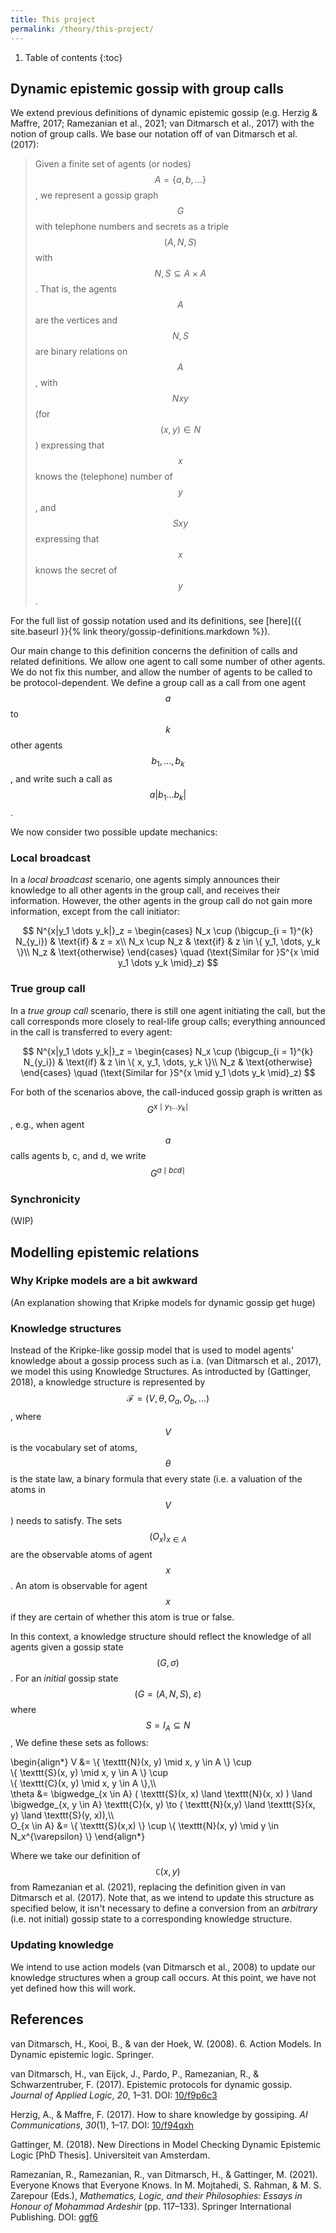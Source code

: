 ```yaml
---
title: This project
permalink: /theory/this-project/
---
```


1. Table of contents
{:toc}

## Dynamic epistemic gossip with group calls

We extend previous definitions of dynamic epistemic gossip (e.g. Herzig &
Maffre, 2017; Ramezanian et al., 2021; van Ditmarsch et al., 2017) with the
notion of group calls. We base our notation off of van Ditmarsch et al. (2017):

> Given a finite set of agents (or nodes) $$A = \{a,b,\dots\}$$, we represent a
> gossip graph $$G$$ with telephone numbers and secrets as a triple $$(A, N, S)$$
> with $$N, S \subseteq A \times A$$. That is, the agents $$A$$ are the vertices and
> $$N,S$$ are binary relations on $$A$$, with $$Nxy$$ (for $$(x,y) \in N$$)
> expressing that $$x$$ knows the (telephone) number of $$y$$, and $$Sxy$$
> expressing that $$x$$ knows the secret of $$y$$.

For the full list of gossip notation used and its definitions, see [here]({{
site.baseurl }}{% link theory/gossip-definitions.markdown %}).

Our main change to this definition concerns the definition of calls and related
definitions. We allow one agent to call some number of other agents. We do not
fix this number, and allow the number of agents to be called to be
protocol-dependent. We define a group call as a call from one agent $$a$$ to
$$k$$ other agents $$b_1, \dots, b_k$$, and write such a call as $$a|b_1 \dots
b_k|$$.

We now consider two possible update mechanics:

### Local broadcast

In a _local broadcast_ scenario, one agents simply announces their knowledge to
all other agents in the group call, and receives their information. However, the
other agents in the group call do not gain more information, except from the
call initiator:

$$
    N^{x|y_1 \dots y_k|}_z =
    \begin{cases}
        N_x \cup (\bigcup_{i = 1}^{k} N_{y_i}) & \text{if} & z = x\\
        N_x \cup N_z & \text{if} & z \in \{ y_1, \dots, y_k \}\\
        N_z & \text{otherwise}
    \end{cases}
    \quad
    (\text{Similar for }S^{x \mid y_1 \dots y_k \mid}_z)
$$

### True group call

In a _true group call_ scenario, there is still one agent initiating the call,
but the call corresponds more closely to real-life group calls; everything
announced in the call is transferred to every agent:

$$
    N^{x|y_1 \dots y_k|}_z =
    \begin{cases}
        N_x \cup (\bigcup_{i = 1}^{k} N_{y_i}) & \text{if} & z \in \{ x, y_1, \dots, y_k \}\\
        N_z & \text{otherwise}
    \end{cases}
    \quad
    (\text{Similar for }S^{x \mid y_1 \dots y_k \mid}_z)
$$

For both of the scenarios above, the call-induced gossip graph is written as $$G^{x \mid y_1 \dots y_k \mid}$$, e.g., when agent $$a$$ calls agents b, c, and d, we write $$G^{a \mid bcd \mid}$$

### Synchronicity

(WIP)

## Modelling epistemic relations

### Why Kripke models are a bit awkward

(An explanation showing that Kripke models for dynamic gossip get huge)

### Knowledge structures

Instead of the Kripke-like gossip model that is used to model agents' knowledge
about a gossip process such as i.a. (van Ditmarsch et al., 2017), we model this
using Knowledge Structures. As introducted by (Gattinger, 2018), a knowledge
structure is represented by $$\mathcal{F}=(V,\theta,O_a,O_b,\ldots)$$, where
$$V$$ is the vocabulary set of atoms, $$\theta$$ is the state law, a binary
formula that every state (i.e. a valuation of the atoms in $$V$$) needs to
satisfy. The sets $$(O_x)_{x\in A}$$ are the observable atoms of agent $$x$$. An
atom is observable for agent $$x$$ if they are certain of whether this atom is
true or false. 

In this context, a knowledge structure should reflect the knowledge of all agents given a gossip state $$(G,\sigma)$$. For an _initial_ gossip state $$(G=(A,N,S),\ \varepsilon)$$ where $$S=I_A\subseteq N$$, We define these sets as follows:

\begin{align\*}
    V &= \\{ \texttt{N}(x, y) \mid x, y \in A \\} \cup  
        \\{ \texttt{S}(x, y) \mid x, y \in A \\} \cup  
        \\{ \texttt{C}(x, y) \mid x, y \in A \\},\\\\\
    \theta &= \bigwedge_{x \in A} ( \texttt{S}(x, x) \land \texttt{N}(x, x) ) 
             \land \bigwedge_{x, y \in A} \texttt{C}(x, y) \to ( \texttt{N}(x,y) \land \texttt{S}(x, y) \land \texttt{S}(y, x)),\\\\\
    O_{x \in A} &= \\{ \texttt{S}(x,x) \\} \cup \\{ \texttt{N}(x, y) \mid y \in N_x^{\varepsilon} \\}
\end{align\*}

Where we take our definition of $$\texttt{C}(x,y)$$ from Ramezanian et al. (2021),
replacing the definition given in van Ditmarsch et al. (2017). Note that, as we intend to update this structure as specified below, it isn't necessary to define a conversion from an _arbitrary_ (i.e. not initial) gossip state to a corresponding knowledge structure. 

### Updating knowledge

We intend to use action models (van Ditmarsch et al., 2008) to update our
knowledge structures when a group call occurs. At this point, we have not yet
defined how this will work.

## References

van Ditmarsch, H., Kooi, B., & van der Hoek, W. (2008). 6. Action Models. In
Dynamic epistemic logic. Springer.

van Ditmarsch, H., van Eijck, J., Pardo, P., Ramezanian, R., & Schwarzentruber,
F. (2017). Epistemic protocols for dynamic gossip. _Journal of Applied Logic_, _20_,
1–31. DOI: [10/f9p6c3](https://doi.org/10/f9p6c3)

Herzig, A., & Maffre, F. (2017). How to share knowledge by gossiping. _AI
Communications_, _30_(1), 1–17. DOI: [10/f94qxh](https://doi.org/10/f94qxh)

Gattinger, M. (2018). New Directions in Model Checking Dynamic Epistemic Logic
[PhD Thesis]. Universiteit van Amsterdam.

Ramezanian, R., Ramezanian, R., van Ditmarsch, H., & Gattinger, M. (2021).
Everyone Knows that Everyone Knows. In M. Mojtahedi, S. Rahman, & M. S. Zarepour
(Eds.), _Mathematics, Logic, and their Philosophies: Essays in Honour of Mohammad
Ardeshir_ (pp. 117–133). Springer International Publishing.
DOI: [ggf6](https://doi.org/ggf6)
